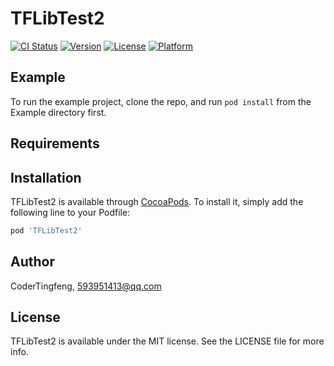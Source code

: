 # TFLibTest2

[![CI Status](https://img.shields.io/travis/CoderTingfeng/TFLibTest2.svg?style=flat)](https://travis-ci.org/CoderTingfeng/TFLibTest2)
[![Version](https://img.shields.io/cocoapods/v/TFLibTest2.svg?style=flat)](https://cocoapods.org/pods/TFLibTest2)
[![License](https://img.shields.io/cocoapods/l/TFLibTest2.svg?style=flat)](https://cocoapods.org/pods/TFLibTest2)
[![Platform](https://img.shields.io/cocoapods/p/TFLibTest2.svg?style=flat)](https://cocoapods.org/pods/TFLibTest2)

## Example

To run the example project, clone the repo, and run `pod install` from the Example directory first.

## Requirements

## Installation

TFLibTest2 is available through [CocoaPods](https://cocoapods.org). To install
it, simply add the following line to your Podfile:

```ruby
pod 'TFLibTest2'
```

## Author

CoderTingfeng, 593951413@qq.com

## License

TFLibTest2 is available under the MIT license. See the LICENSE file for more info.
